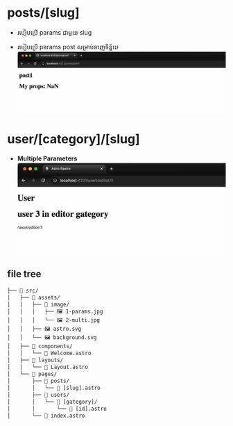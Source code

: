 # posts/[slug]
- របៀបប្រើ params ជាមួយ slug

- របៀបប្រើ params post សម្រាប់ទាញទិន្ន័យ
![posts](./src/assets/image/1-params.jpg)

# user/[category]/[slug]
- **Multiple Parameters**
![Multiple Parameters](./src/./assets/image/2-multi.jpg)

## file tree 
```
├── 📁 src/
│   ├── 📁 assets/
│   │   ├── 📁 image/
│   │   │   ├── 🖼️ 1-params.jpg
│   │   │   └── 🖼️ 2-multi.jpg
│   │   ├── 🖼️ astro.svg
│   │   └── 🖼️ background.svg
│   ├── 📁 components/
│   │   └── 📄 Welcome.astro
│   ├── 📁 layouts/
│   │   └── 📄 Layout.astro
│   └── 📁 pages/
│       ├── 📁 posts/
│       │   └── 📄 [slug].astro
│       ├── 📁 users/
│       │   └── 📁 [gategory]/
│       │       └── 📄 [id].astro
│       └── 📄 index.astro
```